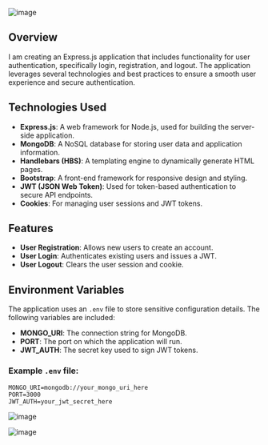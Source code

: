 ![image](https://github.com/user-attachments/assets/715273e5-72ea-4d37-b612-9c833583bab8)


## Overview
I am creating an Express.js application that includes functionality for user authentication, specifically login, registration, and logout. The application leverages several technologies and best practices to ensure a smooth user experience and secure authentication.

## Technologies Used
- **Express.js**: A web framework for Node.js, used for building the server-side application.
- **MongoDB**: A NoSQL database for storing user data and application information.
- **Handlebars (HBS)**: A templating engine to dynamically generate HTML pages.
- **Bootstrap**: A front-end framework for responsive design and styling.
- **JWT (JSON Web Token)**: Used for token-based authentication to secure API endpoints.
- **Cookies**: For managing user sessions and JWT tokens.

## Features
- **User Registration**: Allows new users to create an account.
- **User Login**: Authenticates existing users and issues a JWT.
- **User Logout**: Clears the user session and cookie.

## Environment Variables
The application uses an `.env` file to store sensitive configuration details. The following variables are included:

- **MONGO_URI**: The connection string for MongoDB.
- **PORT**: The port on which the application will run.
- **JWT_AUTH**: The secret key used to sign JWT tokens.

### Example `.env` file:
```plaintext
MONGO_URI=mongodb://your_mongo_uri_here
PORT=3000
JWT_AUTH=your_jwt_secret_here

```
![image](https://github.com/user-attachments/assets/052a23f0-5127-4545-a854-e6fa1941580f)

![image](https://github.com/user-attachments/assets/83f641a4-56b8-440d-a04b-05e8d1a711a1)

